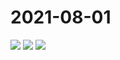 # 2021-08-01

<image-container>
  <img preview="0" src="http://wangleant.com/turtle-images-thumbnail/IMG_20210801_081919.jpg"/>
</image-container>
<image-container>
  <img preview="0" src="http://wangleant.com/turtle-images-thumbnail/IMG_20210801_081930_edit_68915639701462.jpg"/>
</image-container>
<image-container>
  <img preview="0" src="http://wangleant.com/turtle-images-thumbnail/IMG_20210801_094216.jpg"/>
</image-container>